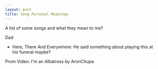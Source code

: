 ```yaml
---
layout: post
title: Song Personal Meanings
---
```


A list of some songs and what they mean to me?

Dad

- Here, There And Everywhere: He said something about playing this at his funeral maybe?

Prom Video: I'm an Albatross by AronChupa
